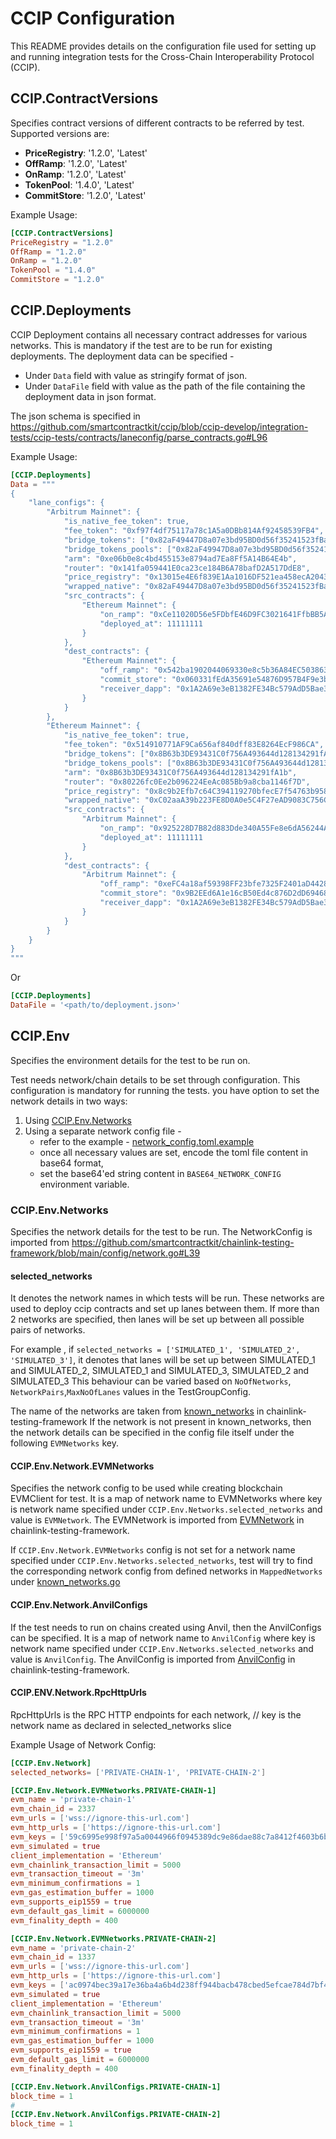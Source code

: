 # CCIP Configuration

This README provides details on the configuration file used for setting up and running integration tests for the Cross-Chain Interoperability Protocol (CCIP).

## CCIP.ContractVersions
Specifies contract versions of different contracts to be referred by test.
Supported versions are:
- **PriceRegistry**: '1.2.0', 'Latest'
- **OffRamp**: '1.2.0', 'Latest'
- **OnRamp**: '1.2.0', 'Latest'
- **TokenPool**: '1.4.0', 'Latest'
- **CommitStore**: '1.2.0', 'Latest'

Example Usage:
```toml
[CCIP.ContractVersions]
PriceRegistry = "1.2.0"
OffRamp = "1.2.0"
OnRamp = "1.2.0"
TokenPool = "1.4.0"
CommitStore = "1.2.0"
```

## CCIP.Deployments
CCIP Deployment contains all necessary contract addresses for various networks. This is mandatory if the test are to be run for existing deployments. 
The deployment data can be specified -
 - Under `Data` field with value as stringify format of json. 
 - Under `DataFile` field with value as the path of the file containing the deployment data in json format.

The json schema is specified in https://github.com/smartcontractkit/ccip/blob/ccip-develop/integration-tests/ccip-tests/contracts/laneconfig/parse_contracts.go#L96

Example Usage:
```toml
[CCIP.Deployments]
Data = """
{
    "lane_configs": {
        "Arbitrum Mainnet": {
            "is_native_fee_token": true,
            "fee_token": "0xf97f4df75117a78c1A5a0DBb814Af92458539FB4",
            "bridge_tokens": ["0x82aF49447D8a07e3bd95BD0d56f35241523fBab1"],
            "bridge_tokens_pools": ["0x82aF49947D8a07e3bd95BD0d56f35241523fBab1"],
            "arm": "0xe06b0e8c4bd455153e8794ad7Ea8Ff5A14B64E4b",
            "router": "0x141fa059441E0ca23ce184B6A78bafD2A517DdE8",
            "price_registry": "0x13015e4E6f839E1Aa1016DF521ea458ecA20438c",
            "wrapped_native": "0x82aF49447D8a07e3bd95BD0d56f35241523fBab1",
            "src_contracts": {
                "Ethereum Mainnet": {
                    "on_ramp": "0xCe11020D56e5FDbfE46D9FC3021641FfbBB5AdEE",
                    "deployed_at": 11111111
                }
            },
            "dest_contracts": {
                "Ethereum Mainnet": {
                    "off_ramp": "0x542ba1902044069330e8c5b36A84EC503863722f",
                    "commit_store": "0x060331fEdA35691e54876D957B4F9e3b8Cb47d20",
                    "receiver_dapp": "0x1A2A69e3eB1382FE34Bc579AdD5Bae39e31d4A2c"
                }
            }
        },
        "Ethereum Mainnet": {
            "is_native_fee_token": true,
            "fee_token": "0x514910771AF9Ca656af840dff83E8264EcF986CA",
            "bridge_tokens": ["0x8B63b3DE93431C0f756A493644d128134291fA1b"],
            "bridge_tokens_pools": ["0x8B63b3DE93431C0f756A493644d128134291fA1b"],
            "arm": "0x8B63b3DE93431C0f756A493644d128134291fA1b",
            "router": "0x80226fc0Ee2b096224EeAc085Bb9a8cba1146f7D",
            "price_registry": "0x8c9b2Efb7c64C394119270bfecE7f54763b958Ad",
            "wrapped_native": "0xC02aaA39b223FE8D0A0e5C4F27eAD9083C756Cc2",
            "src_contracts": {
                "Arbitrum Mainnet": {
                    "on_ramp": "0x925228D7B82d883Dde340A55Fe8e6dA56244A22C",
                    "deployed_at": 11111111
                }
            },
            "dest_contracts": {
                "Arbitrum Mainnet": {
                    "off_ramp": "0xeFC4a18af59398FF23bfe7325F2401aD44286F4d",
                    "commit_store": "0x9B2EEd6A1e16cB50Ed4c876D2dD69468B21b7749",
                    "receiver_dapp": "0x1A2A69e3eB1382FE34Bc579AdD5Bae39e31d4A2c"
                }
            }
        }
    }
}
"""
```
Or 
```toml
[CCIP.Deployments]
DataFile = '<path/to/deployment.json>'
```

## CCIP.Env 
Specifies the environment details for the test to be run on.

Test needs network/chain details to be set through configuration. This configuration is mandatory for running the tests.
you have option to set the network details in two ways:
1. Using [CCIP.Env.Networks](#ccipenvnetworks) 
2. Using a separate network config file -
   * refer to the example - [network_config.toml.example](/integration-tests/ccip-tests/testconfig/examples/network_config.toml.example)
   * once all necessary values are set, encode the toml file content in base64 format,
   * set the base64'ed string content in `BASE64_NETWORK_CONFIG` environment variable.

### CCIP.Env.Networks
Specifies the network details for the test to be run.
The NetworkConfig is imported from https://github.com/smartcontractkit/chainlink-testing-framework/blob/main/config/network.go#L39

#### selected_networks
It denotes the network names in which tests will be run. These networks are used to deploy ccip contracts and set up lanes between them.
If more than 2 networks are specified, then lanes will be set up between all possible pairs of networks.

For example , if `selected_networks = ['SIMULATED_1', 'SIMULATED_2', 'SIMULATED_3']`, it denotes that lanes will be set up between SIMULATED_1 and SIMULATED_2, SIMULATED_1 and SIMULATED_3, SIMULATED_2 and SIMULATED_3
This behaviour can be varied based on `NoOfNetworks`, `NetworkPairs`,`MaxNoOfLanes` values in the TestGroupConfig.

The name of the networks are taken from [known_networks](https://github.com/smartcontractkit/chainlink-testing-framework/blob/main/networks/known_networks.go#L884) in chainlink-testing-framework
If the network is not present in known_networks, then the network details can be specified in the config file itself under the following `EVMNetworks` key.

#### CCIP.Env.Network.EVMNetworks
Specifies the network config to be used while creating blockchain EVMClient for test. 
It is a map of network name to EVMNetworks where key is network name specified under `CCIP.Env.Networks.selected_networks` and value is `EVMNetwork`. 
The EVMNetwork is imported from [EVMNetwork](https://github.com/smartcontractkit/chainlink-testing-framework/blob/main/blockchain/config.go#L43) in chainlink-testing-framework.

If `CCIP.Env.Network.EVMNetworks` config is not set for a network name specified under `CCIP.Env.Networks.selected_networks`, test will try to find the corresponding network config from defined networks in `MappedNetworks` under [known_networks.go](https://github.com/smartcontractkit/chainlink-testing-framework/blob/main/networks/known_networks.go)

#### CCIP.Env.Network.AnvilConfigs
If the test needs to run on chains created using Anvil, then the AnvilConfigs can be specified. 
It is a map of network name to `AnvilConfig` where key is network name specified under `CCIP.Env.Networks.selected_networks` and value is `AnvilConfig`. 
The AnvilConfig is imported from [AnvilConfig](https://github.com/smartcontractkit/chainlink-testing-framework/blob/main/config/network.go#L20) in chainlink-testing-framework.

#### CCIP.ENV.Network.RpcHttpUrls
RpcHttpUrls is the RPC HTTP endpoints for each network,
// key is the network name as declared in selected_networks slice

Example Usage of Network Config:
```toml
[CCIP.Env.Network]
selected_networks= ['PRIVATE-CHAIN-1', 'PRIVATE-CHAIN-2']

[CCIP.Env.Network.EVMNetworks.PRIVATE-CHAIN-1]
evm_name = 'private-chain-1'
evm_chain_id = 2337
evm_urls = ['wss://ignore-this-url.com']
evm_http_urls = ['https://ignore-this-url.com']
evm_keys = ['59c6995e998f97a5a0044966f0945389dc9e86dae88c7a8412f4603b6b78690d']
evm_simulated = true
client_implementation = 'Ethereum'
evm_chainlink_transaction_limit = 5000
evm_transaction_timeout = '3m'
evm_minimum_confirmations = 1
evm_gas_estimation_buffer = 1000
evm_supports_eip1559 = true
evm_default_gas_limit = 6000000
evm_finality_depth = 400

[CCIP.Env.Network.EVMNetworks.PRIVATE-CHAIN-2]
evm_name = 'private-chain-2'
evm_chain_id = 1337
evm_urls = ['wss://ignore-this-url.com']
evm_http_urls = ['https://ignore-this-url.com']
evm_keys = ['ac0974bec39a17e36ba4a6b4d238ff944bacb478cbed5efcae784d7bf4f2ff80']
evm_simulated = true
client_implementation = 'Ethereum'
evm_chainlink_transaction_limit = 5000
evm_transaction_timeout = '3m'
evm_minimum_confirmations = 1
evm_gas_estimation_buffer = 1000
evm_supports_eip1559 = true
evm_default_gas_limit = 6000000
evm_finality_depth = 400

[CCIP.Env.Network.AnvilConfigs.PRIVATE-CHAIN-1]
block_time = 1
#
[CCIP.Env.Network.AnvilConfigs.PRIVATE-CHAIN-2]
block_time = 1
```